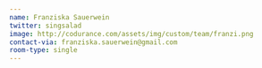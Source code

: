 ```yaml
---
name: Franziska Sauerwein
twitter: singsalad
image: http://codurance.com/assets/img/custom/team/franzi.png
contact-via: franziska.sauerwein@gmail.com
room-type: single
---
```

